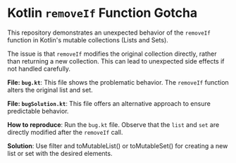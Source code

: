# Kotlin `removeIf` Function Gotcha

This repository demonstrates an unexpected behavior of the `removeIf` function in Kotlin's mutable collections (Lists and Sets).

The issue is that `removeIf` modifies the original collection directly, rather than returning a new collection. This can lead to unexpected side effects if not handled carefully.

**File: `bug.kt`**: This file shows the problematic behavior. The `removeIf` function alters the original list and set.

**File: `bugSolution.kt`**: This file offers an alternative approach to ensure predictable behavior.

**How to reproduce**: Run the `bug.kt` file. Observe that the `list` and `set` are directly modified after the `removeIf` call.

**Solution**: Use filter and toMutableList() or toMutableSet() for creating a new list or set with the desired elements.